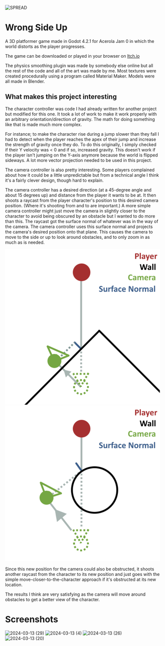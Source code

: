 
![SPREAD](https://github.com/Noobot9k/Aberation3DPlatformer/assets/32988106/62eafba8-1082-4b14-972d-f8552b9d220c)
# Wrong Side Up
 A 3D platformer game made in Godot 4.2.1 for Acerola Jam 0 in which the world distorts as the player progresses.

The game can be downloaded or played in your browser on [Itch.io](https://pc-hris.itch.io/wrong-side-up)

The physics smoothing plugin was made by somebody else online but all the rest of the code and all of the art was made by me.
Most textures were created procedurally using a program called Material Maker.
Models were all made in Blender.

## What makes this project interesting

The character controller was code I had already written for another project but modified for this one. It took a lot of work to make it work properly with an arbitrary orientation/direction of gravity. The math for doing something like that is made much more complex.

For instance; to make the character rise during a jump slower than they fall I had to detect when the player reaches the apex of their jump and increase the strength of gravity once they do. To do this originally, I simply checked if their Y velocity was < 0 and if so, increased gravity. This doesn't work if the player isn't jumping on the Y-axis anymore because the world is flipped sideways. A lot more vector projection needed to be used in this project.

The camera controller is also pretty interesting. Some players complained about how it could be a little unpredictable but from a technical angle I think it's a fairly clever design, though hard to explain.

The camera controller has a desired direction (at a 45-degree angle and about 15 degrees up) and distance from the player it wants to be at. It then shoots a raycast from the player character's position to this desired camera position. (Where it's shooting from and to are important.) A more simple camera controller might just move the camera in slightly closer to the character to avoid being obscured by an obstacle but I wanted to do more than this. The raycast got the surface normal of whatever was in the way of the camera. The camera controller uses this surface normal and projects the camera's desired position onto that plane. This causes the camera to move to the side or up to look around obstacles, and to only zoom in as much as is needed.

![example](Marketing/Readme/CameraExample.png) ![example2](Marketing/Readme/CameraExample2.png)

Since this new position for the camera could also be obstructed, it shoots another raycast from the character to its new position and just goes with the simple move-closer-to-the-character approach if it's obstructed at its new location.

The results I think are very satisfying as the camera will move around obstacles to get a better view of the character.

# Screenshots
![2024-03-13 (29)](https://github.com/Noobot9k/Aberation3DPlatformer/assets/32988106/cf39b38a-9d2a-4867-a27c-ca85228cc879)
![2024-03-13 (4)](https://github.com/Noobot9k/Aberation3DPlatformer/assets/32988106/c90e0d51-fe1f-47f8-993a-5ee874eca343)
![2024-03-13 (26)](https://github.com/Noobot9k/Aberation3DPlatformer/assets/32988106/4c36c7ab-90d0-43ce-bf48-9692c3ed5b42)
![2024-03-13 (20)](https://github.com/Noobot9k/Aberation3DPlatformer/assets/32988106/bec2298e-0fed-41bb-b8ac-5156a617f497)
